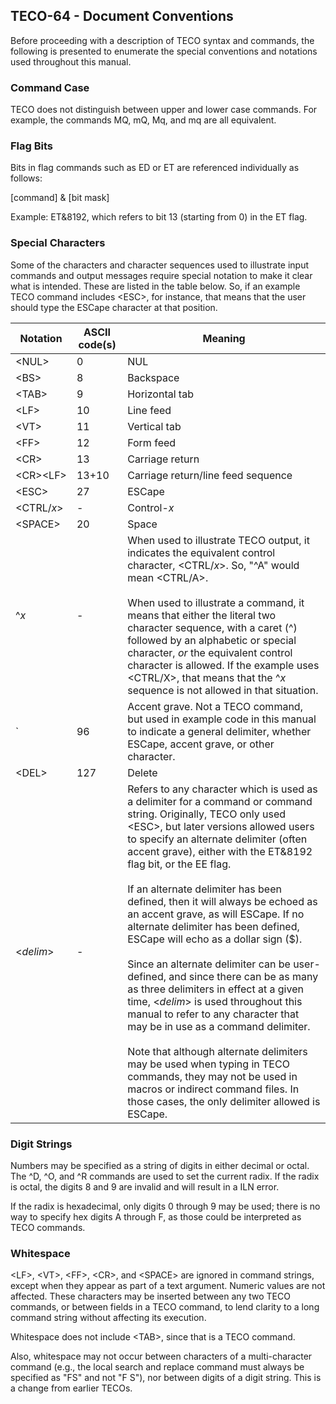## TECO-64 - Document Conventions

Before proceeding with a description of TECO syntax and commands,
the following is presented to enumerate the special conventions and
notations used throughout this manual.

### Command Case

TECO does not distinguish between upper and lower case commands. For
example, the commands MQ, mQ, Mq, and mq are all equivalent.

### Flag Bits

Bits in flag commands such as ED or ET are referenced individually
as follows:

[command] & [bit mask]

Example: ET&8192, which refers to bit 13 (starting from 0) in the ET flag.

### Special Characters

Some of the characters and character sequences used to illustrate input
commands and output messages require special notation to make it clear
what is intended.
These are listed in the table below. So, if an example TECO command
includes \<ESC\>, for instance, that means that the user should type
the ESCape character at that position.

| Notation        | ASCII code(s) | Meaning |
| --------------- | ------------- | ---- |
| \<NUL\>         | 0             | NUL |
| \<BS\>          | 8             | Backspace |
| \<TAB\>         | 9             | Horizontal tab |
| \<LF\>          | 10            | Line feed |
| \<VT\>          | 11            | Vertical tab |
| \<FF\>          | 12            | Form feed |
| \<CR\>          | 13            | Carriage return |
| <nobr>\<CR\>\<LF\></nobr>    | 13+10         | Carriage return/line feed sequence |
| \<ESC\>         | 27            | ESCape |
| \<CTRL/*x*\>    | -             | Control-*x* |
| \<SPACE\>       | 20            | Space |
| ^*x*            | -             | When used to illustrate TECO output, it indicates the equivalent control character, \<CTRL/*x*\>. So, "^A" would mean \<CTRL/A\>. <br><br> When used to illustrate a command, it means that either the literal two character sequence, with a caret (^) followed by an alphabetic or special character, *or* the equivalent control character is allowed. If the example uses \<CTRL/X\>, that means that the ^*x* sequence is not allowed in that situation. |
| \`              | 96            | Accent grave. Not a TECO command, but used in example code in this manual to indicate a general delimiter, whether ESCape, accent grave, or other character. |
| \<DEL\>         | 127           | Delete |
| \<*delim*\>     | \-            | Refers to any character which is used as a delimiter for a command or command string. Originally, TECO only used \<ESC\>, but later versions allowed users to specify an alternate delimiter (often accent grave), either with the ET&8192 flag bit, or the EE flag. <br><br>If an alternate delimiter has been defined, then it will always be echoed as an accent grave, as will ESCape. If no alternate delimiter has been defined, ESCape will echo as a dollar sign ($). <br><br>Since an alternate delimiter can be user-defined, and since there can be as many as three delimiters in effect at a given time, \<*delim*\> is used throughout this manual to refer to any character that may be in use as a command delimiter. <br><br>Note that although alternate delimiters may be used when typing in TECO commands, they may not be used in macros or indirect command files. In those cases, the only delimiter allowed is ESCape. |

### Digit Strings

Numbers may be specified as a string of digits in either decimal or octal.
The ^D, ^O, and ^R commands are used to set the current radix. If the radix
is octal, the digits 8 and 9 are invalid and will result in a ILN error.

If the radix is hexadecimal, only digits 0 through 9 may be used; there is
no way to specify hex digits A through F, as those could be interpreted as
TECO commands.

### Whitespace

\<LF\>, \<VT\>, \<FF\>, \<CR\>, and \<SPACE\> are ignored in command strings,
except when they appear as part of a text argument. Numeric values are not
affected. These characters may be inserted between any two TECO commands,
or between fields in a TECO command, to lend clarity to a long command string
without affecting its execution.

Whitespace does not include \<TAB\>, since that is a TECO command.

Also, whitespace may not occur between characters of a multi-character
command (e.g., the local search and replace command must always be
specified as "FS" and not "F S"), nor between digits of a digit string.
This is a change from earlier TECOs.


